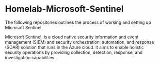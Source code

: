 # Homelab-Microsoft-Sentinel
The following repositories outlines the process of working and setting up Microsoft Sentinel

Microsoft Sentinel, is a cloud native security information and event management (SIEM) and security orchestration, automation, and response (SOAR) solution that runs in the Azure cloud. It aims to enable holistic security operations by providing collection, detection, response, and investigation capabilities.




